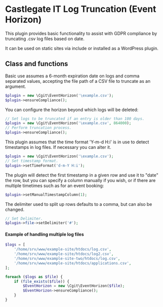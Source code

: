 # Castlegate IT Log Truncation (Event Horizon) #

This plugin provides basic functionality to assist with GDPR compliance by truncating .csv log files based on date.

It can be used on static sites via include or installed as a WordPress plugin.

## Class and functions ##

Basic use assumes a 6-month expiration date on logs and comma separated values, accepting the file path of a CSV file
to truncate as an argument.

~~~ php
$plugin = new \Cgit\EventHorizon('\example.csv');
$plugin->ensureCompliance();
~~~

You can configure the horizon beyond which logs will be deleted:
~~~ php
// Set logs to be truncated if an entry is older than 100 days.
$plugin = new \Cgit\EventHorizon('\example.csv', 864000);
// Perform truncation process.
$plugin->ensureCompliance();
~~~

This plugin assumes that the time format 'Y-m-d H:i' is in use to detect timestamps in log files. If necessary you can 
alter it.
~~~ php
$plugin = new \Cgit\EventHorizon('\example.csv');
// Set timestamp format.
$plugin->setTimeFormat('d-m-Y H:i');
~~~

The plugin will detect the first timestamp in a given row and use it to "date" the row, but you can specify a column manually if you wish, or if there are multiple timetimes such as for an event booking:
~~~ php
$plugin->setManualTimestampColumn(1);
~~~

The delimiter used to split up rows defaults to a comma, but can also be changed.
~~~ php
// Set Delimiter.
$plugin->file->setDelimiter('#');
~~~

#### Example of handling multiple log files #### 

~~~ php
$logs = [
    '/home/srv/www/example-site/htdocs/log.csv',
    '/home/srv/www/example-site/htdocs/log2.csv',
    '/home/srv/www/example-site-two/htdocs/log.csv',
    '/home/srv/www/example-site/htdocs/applications.csv',
];

foreach ($logs as $file) {
    if (file_exists($file)) {
        $EventHorizon = new \Cgit\EventHorizon($file);
        $EventHorizon->ensureCompliance();        
    }
}
~~~

